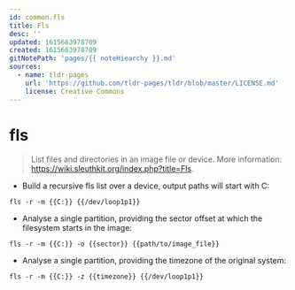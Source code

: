 ```yaml
---
id: common.fls
title: Fls
desc: ''
updated: 1615663978709
created: 1615663978709
gitNotePath: 'pages/{{ noteHiearchy }}.md'
sources:
  - name: tldr-pages
    url: 'https://github.com/tldr-pages/tldr/blob/master/LICENSE.md'
    license: Creative Commons
---
```

# fls

> List files and directories in an image file or device.
> More information: <https://wiki.sleuthkit.org/index.php?title=Fls>.

- Build a recursive fls list over a device, output paths will start with C:

`fls -r -m {{C:}} {{/dev/loop1p1}}`

- Analyse a single partition, providing the sector offset at which the filesystem starts in the image:

`fls -r -m {{C:}} -o {{sector}} {{path/to/image_file}}`

- Analyse a single partition, providing the timezone of the original system:

`fls -r -m {{C:}} -z {{timezone}} {{/dev/loop1p1}}`

